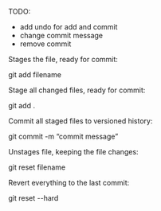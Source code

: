 TODO: 
* add undo for add and commit 
* change commit message
* remove commit

Stages the file, ready for commit:

git add filename

Stage all changed files, ready for commit:

git add .

Commit all staged files to versioned history:

git commit -m “commit message”

Unstages file, keeping the file changes:

git reset filename

Revert everything to the last commit:

git reset --hard
